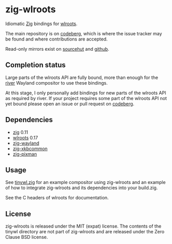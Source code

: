 # zig-wlroots

Idiomatic [Zig](https://ziglang.org/) bindings for
[wlroots](https://gitlab.freedesktop.org/wlroots/wlroots).

The main repository is on [codeberg](https://codeberg.org/ifreund/zig-wlroots),
which is where the issue tracker may be found and where contributions are accepted.

Read-only mirrors exist on [sourcehut](https://git.sr.ht/~ifreund/zig-wlroots)
and [github](https://github.com/ifreund/zig-wlroots).

## Completion status

Large parts of the wlroots API are fully bound, more than enough for the
[river](https://github.com/riverwm/river) Wayland compositor to use these bindings.

At this stage, I only personally add bindings for new parts of the
wlroots API as required by river. If your project requires some
part of the wlroots API not yet bound please open an issue or pull
request on [codeberg](https://codeberg.org/ifreund/zig-wlroots).

## Dependencies

- [zig](https://ziglang.org/) 0.11
- [wlroots](https://gitlab.freedesktop.org/wlroots/wlroots) 0.17
- [zig-wayland](https://github.com/ifreund/zig-wayland)
- [zig-xkbcommon](https://github.com/ifreund/zig-xkbcommon)
- [zig-pixman](https://github.com/ifreund/zig-pixman)

## Usage

See [tinywl.zig](./tinywl/) for an example compositor using zig-wlroots and an example
of how to integrate zig-wlroots and its dependencies into your build.zig.

See the C headers of wlroots for documentation.

## License

zig-wlroots is released under the MIT (expat) license. The contents of the tinywl directory
are not part of zig-wlroots and are released under the Zero Clause BSD license.
